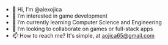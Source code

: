 - 👋 Hi, I’m @alexojica
- 👀 I’m interested in game development
- 🌱 I’m currently learning Computer Science and Engineering
- 💞️ I’m looking to collaborate on games or full-stack apps
- 📫 How to reach me? It's simple, at aojica65@gmail.com

<!---
alexojica/alexojica is a ✨ special ✨ repository because its `README.md` (this file) appears on your GitHub profile.
You can click the Preview link to take a look at your changes.
--->
